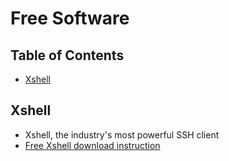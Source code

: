 # Free Software

## Table of Contents
<!-- START doctoc generated TOC please keep comment here to auto update -->
<!-- DON'T EDIT THIS SECTION, INSTEAD RE-RUN doctoc TO UPDATE  -->
- [Xshell](#xshell)
<!-- END doctoc generated TOC please keep comment here to allow auto update -->

## Xshell
- Xshell, the industry's most powerful SSH client
- [Free Xshell download instruction](https://github.com/server2-2019/tools-readme/new/master)
